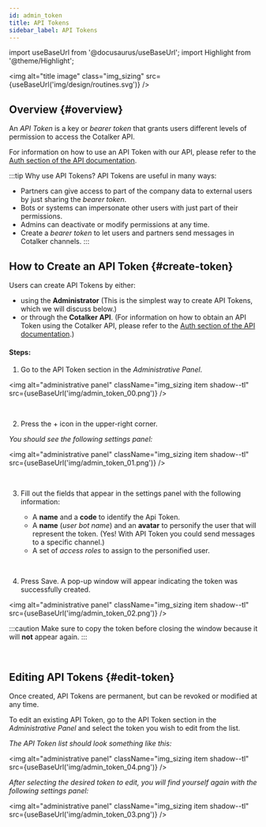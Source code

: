 ```yaml
---
id: admin_token
title: API Tokens
sidebar_label: API Tokens
---
```

import useBaseUrl from '@docusaurus/useBaseUrl'; 
import Highlight from '@theme/Highlight';

<img alt="title image" class="img_sizing" src={useBaseUrl('img/design/routines.svg')} />

## Overview {#overview}
An _API Token_ is a key or _bearer token_ that grants users different levels of permission to access the Cotalker API.

For information on how to use an API Token with our API, please refer to the [Auth section of the API documentation](/docs/documentation/api/auth#authorization).

:::tip Why use API Tokens?
API Tokens are useful in many ways:
- Partners can give access to part of the company data to external users by just sharing the _bearer token_.
- Bots or systems can impersonate other users with just part of their permissions.
- Admins can deactivate or modify permissions at any time.
- Create a _bearer token_ to let users and partners send messages in Cotalker channels.
:::

## How to Create an API Token {#create-token}
Users can create API Tokens by either:

- using the **Administrator** (This is the simplest way to create API Tokens, which we will discuss below.)
- or through the **Cotalker API**. (For information on how to obtain an API Token using the Cotalker API, please refer to the [Auth section of the API documentation](/docs/documentation/api/auth).)

#### Steps:

<div className="alert alert--secondary">

1. Go to the <span className="badge badge--primary">API Token</span> section in the _Administrative Panel_.

<img alt="administrative panel" className="img_sizing item shadow--tl" src={useBaseUrl('img/admin_token_00.png')} />
<br/>

</div>
<br/>

<div className="alert alert--secondary">

2. Press the <span className="badge badge--primary">+</span> icon in the upper-right corner.

  _You should see the following settings panel:_

<img alt="administrative panel" className="img_sizing item shadow--tl" src={useBaseUrl('img/admin_token_01.png')} />
<br/>

</div>
<br/>

<div className="alert alert--secondary">

3. Fill out the fields that appear in the settings panel with the following information:

    - A **name** and a **code** to identify the Api Token.
    - A **name** (_user bot name_) and an **avatar** to personify the user that will represent the token. (Yes! With API Token you could send messages to a specific channel.)
    - A set of _access roles_ to assign to the personified user.

</div>
<br/>

<div className="alert alert--secondary">

4. Press <span className="badge badge--primary">Save</span>. A pop-up window will appear indicating the token was successfully created.

<img alt="administrative panel" className="img_sizing item shadow--tl" src={useBaseUrl('img/admin_token_02.png')} />
<br/>

:::caution
Make sure to copy the token before closing the window because it will **not** appear again.
:::

</div>
<br/>

## Editing API Tokens {#edit-token}

Once created, API Tokens are permanent, but can be revoked or modified at any time.

To edit an existing API Token, go to the <span className="badge badge--primary">API Token</span> section in the _Administrative Panel_ and select the token you wish to edit from the list.

_The API Token list should look something like this:_

<img alt="administrative panel" className="img_sizing item shadow--tl" src={useBaseUrl('img/admin_token_04.png')} />
<br/>

_After selecting the desired token to edit, you will find yourself again with the following settings panel:_

<img alt="administrative panel" className="img_sizing item shadow--tl" src={useBaseUrl('img/admin_token_03.png')} />
<br/>